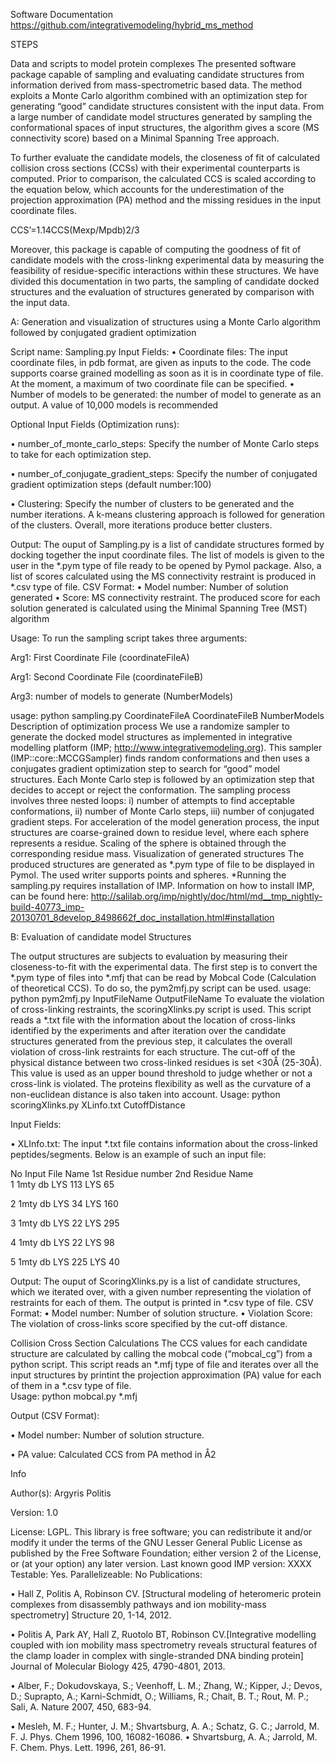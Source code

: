 Software Documentation
https://github.com/integrativemodeling/hybrid_ms_method

STEPS

Data and scripts to model protein complexes
The presented software package capable of sampling and evaluating candidate structures from information derived from mass-spectrometric based data. The method exploits a Monte Carlo algorithm combined with an optimization step for generating “good” candidate structures consistent with the input data.  From a large number of candidate model structures generated by sampling the conformational spaces of input structures, the algorithm gives a score (MS connectivity score) based on a Minimal Spanning Tree approach.

To further evaluate the candidate models, the closeness of fit of calculated collision cross sections (CCSs) with their experimental counterparts is computed. Prior to comparison, the calculated CCS is scaled according to the equation below, which accounts for the underestimation of the projection approximation (PA) method and the missing residues in the input coordinate files.

CCS’=1.14CCS(Mexp/Mpdb)2/3

Moreover, this package is capable of computing the goodness of fit of candidate models with the cross-linkng experimental data by measuring the feasibility of residue-specific interactions within these structures. We have divided this documentation in two parts, the sampling of candidate docked structures and the evaluation of structures generated by comparison with the input data.

A: Generation and visualization of structures using a Monte Carlo algorithm followed by conjugated gradient optimization

Script name: Sampling.py
Input Fields:
•	Coordinate files: The input coordinate files, in pdb format, are given as inputs to the code. The code supports coarse grained modelling as soon as it is in coordinate type of file. At the moment, a maximum of two coordinate file can be specified.
•	Number of models to be generated: the number of model to generate as an output. A value of 10,000 models is recommended

Optional Input Fields (Optimization runs):

•	number_of_monte_carlo_steps:  Specify the number of Monte Carlo steps to take for each optimization step.

•	number_of_conjugate_gradient_steps: Specify the number of conjugated gradient optimization steps (default number:100)

•	Clustering: Specify the number of clusters to be generated and the number iterations. A k-means clustering approach is followed for generation of the clusters. Overall, more iterations produce better clusters.

Output:
The ouput of Sampling.py is a list of candidate structures formed by docking together the input coordinate files. The list of models is given to the user in the *.pym type of file ready to be opened by Pymol package. Also, a list of scores calculated using the MS connectivity restraint is produced in *.csv type of file.
CSV Format:
•	Model number: Number of solution generated
•	Score: MS connectivity restraint. The produced score for each solution generated is calculated using the Minimal Spanning Tree (MST) algorithm

Usage:  To run the sampling script takes three arguments:

Arg1: First Coordinate File (coordinateFileA)

Arg1: Second Coordinate File (coordinateFileB)

Arg3: number of models to generate (NumberModels)

usage: python sampling.py  CoordinateFileA  CoordinateFileB  NumberModels
Description of optimization process
We use a randomize sampler to generate the docked model structures as implemented in integrative modelling platform (IMP; http://www.integrativemodeling.org). This sampler (IMP::core::MCCGSampler) finds random conformations and then uses a conjugates gradient optimization step to search for “good” model structures. Each Monte Carlo step is followed by an optimization step that decides to accept or reject the conformation. The sampling process involves three nested loops: 
i) number of attempts to find acceptable conformations, 
ii) number of Monte Carlo steps, 
iii) number of conjugated gradient steps. For acceleration of the model generation process, the input structures are coarse-grained down to residue level, where each sphere represents a residue. Scaling of the sphere is obtained through the corresponding residue mass.
Visualization of generated structures
The produced structures are generated as *.pym type of file to be displayed in Pymol. The used writer supports points and spheres.
*Running the sampling.py requires installation of IMP. Information on how to install IMP, can be found here:
http://salilab.org/imp/nightly/doc/html/md__tmp_nightly-build-40773_imp-20130701_8develop_8498662f_doc_installation.html#installation

B: Evaluation of candidate model Structures

The output structures are subjects to evaluation by measuring their closeness-to-fit with the experimental data. The first step is to convert the *.pym type of files into *.mfj that can be read by Mobcal Code (Calculation of theoretical CCS). To do so, the pym2mfj.py script can be used. 
usage: python pym2mfj.py InputFileName OutputFileName
To evaluate the violation of cross-linking restraints, the scoringXlinks.py script is used. This script reads a *.txt file with the information about the location of cross-links identified by the experiments and after iteration over the candidate structures generated from the previous step, it calculates the overall violation of cross-link restraints for each structure. The cut-off of the physical distance between two cross-linked residues is set <30Å (25-30Å). This value is used as an upper bound threshold to judge whether or not a cross-link is violated. The proteins flexibility as well as the curvature of a non-euclidean distance is also taken into account. 
Usage: python scoringXlinks.py  XLinfo.txt CutoffDistance

Input Fields:

•	XLInfo.txt: The input *.txt file contains information about the cross-linked peptides/segments. 
Below is an example of such an input file:

No	Input File Name 1st Residue number	2nd Residue Name	
1	  1mty	db					LYS	113	            LYS	65

2		1mty	db					LYS	34	            LYS	160

3		1mty	db					LYS	22	            LYS	295

4		1mty	db					LYS	22	            LYS	98

5		1mty	db					LYS	225	            LYS	40


Output:
The ouput of ScoringXlinks.py is a list of candidate structures, which we iterated over, with a given number representing the violation of restraints for each of them. The output is printed in *.csv type of file.
CSV Format:
•	Model number: Number of solution structure.
•	Violation Score: The violation of cross-links score specified by the cut-off distance.

Collision Cross Section Calculations
The CCS values for each candidate structure are calculated by calling the mobcal code (“mobcal_cg”) from a python script. This script reads an *.mfj type of file and iterates over all the input structures by printint the projection approximation (PA) value for each of them in a *.csv type of file.  
Usage: python mobcal.py *.mfj

Output (CSV Format):

•	Model number: Number of solution structure.

•	PA value: Calculated CCS from PA method in Å2

Info

Author(s): Argyris Politis

Version: 1.0

License: LGPL. This library is free software; you can redistribute it and/or modify it under the terms of the GNU Lesser General Public License as published by the Free Software Foundation; either version 2 of the License, or (at your option) any later version.
Last known good IMP version: XXXX
Testable: Yes.
Parallelizeable: No
Publications:

•	Hall Z, Politis A, Robinson CV. [Structural modeling of heteromeric protein complexes from disassembly pathways and ion mobility-mass spectrometry] Structure 20, 1-14, 2012.

•	Politis A, Park AY, Hall Z, Ruotolo BT, Robinson CV.[Integrative modelling coupled with ion mobility mass spectrometry reveals structural features of the clamp loader in complex with single-stranded DNA binding protein] Journal of Molecular Biology 425, 4790-4801, 2013.

•	Alber, F.; Dokudovskaya, S.; Veenhoff, L. M.; Zhang, W.; Kipper, J.; Devos, D.; Suprapto, A.; Karni-Schmidt, O.; Williams, R.; Chait, B. T.; Rout, M. P.; Sali, A. Nature 2007, 450, 683-94.

•	Mesleh, M. F.; Hunter, J. M.; Shvartsburg, A. A.; Schatz, G. C.; Jarrold, M. F. J. Phys. Chem 1996, 100, 16082-16086.
•	Shvartsburg, A. A.; Jarrold, M. F. Chem. Phys. Lett. 1996, 261, 86-91.


